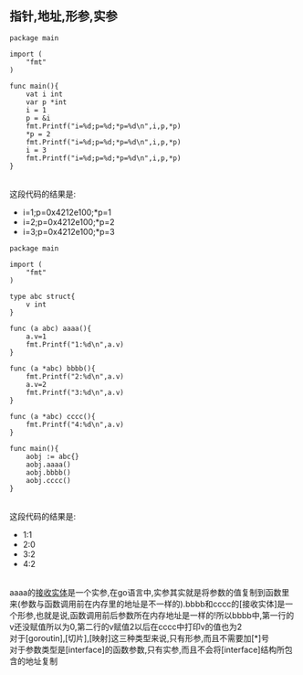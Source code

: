 ## 指针,地址,形参,实参
```
package main

import (
    "fmt"
)

func main(){
    vat i int
    var p *int
    i = 1
    p = &i
    fmt.Printf("i=%d;p=%d;*p=%d\n",i,p,*p)
    *p = 2
    fmt.Printf("i=%d;p=%d;*p=%d\n",i,p,*p)
    i = 3
    fmt.Printf("i=%d;p=%d;*p=%d\n",i,p,*p)
}

```
<br> 这段代码的结果是:
- i=1;p=0x4212e100;*p=1
- i=2;p=0x4212e100;*p=2
- i=3;p=0x4212e100;*p=3

```
package main

import (
    "fmt"
)

type abc struct{
    v int
}

func (a abc) aaaa(){
    a.v=1
    fmt.Printf("1:%d\n",a.v)
}

func (a *abc) bbbb(){
    fmt.Printf("2:%d\n",a.v)
    a.v=2
    fmt.Printf("3:%d\n",a.v)
}

func (a *abc) cccc(){
    fmt.Printf("4:%d\n",a.v)
}

func main(){
    aobj := abc{}
    aobj.aaaa()
    aobj.bbbb()
    aobj.cccc()
}
```
<br> 这段代码的结果是:
- 1:1
- 2:0
- 3:2
- 4:2

<br> aaaa的[接收实体](也就是abc)是一个实参,在go语言中,实参其实就是将参数的值复制到函数里来(参数与函数调用前在内存里的地址是不一样的).bbbb和cccc的[接收实体]是一个形参,也就是说,函数调用前后参数所在内存地址是一样的!所以bbbb中,第一行的v还没赋值所以为0,第二行的v赋值2以后在cccc中打印v的值也为2
<br> 对于[goroutin],[切片],[映射]这三种类型来说,只有形参,而且不需要加[*]号
<br> 对于参数类型是[interface]的函数参数,只有实参,而且不会将[interface]结构所包含的地址复制